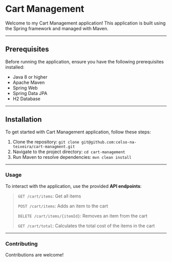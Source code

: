 # Cart Management
Welcome to my Cart Management application! This application is built using the Spring framework and managed with Maven.

---
## Prerequisites

Before running the application, ensure you have the following prerequisites installed:

- Java 8 or higher
- Apache Maven
- Spring Web
- Spring Data JPA
- H2 Database

---
## Installation

To get started with Cart Management application, follow these steps:

1. Clone the repository: `git clone git@github.com:celso-na-teixeira/cart-managment.git`
2. Navigate to the project directory: `cd cart-management`
3. Run Maven to resolve dependencies: `mvn clean install`

---
###  Usage

To interact with the application, use the provided **API endpoints**:
>`GET /cart/items`: Get all items
> 
>`POST /cart/items`: Adds an item to the cart
> 
>`DELETE /cart/items/{itemId}`: Removes an item from the cart
> 
>`GET /cart/total`: Calculates the total cost of the items in the cart

---
### Contributing
Contributions are welcome!